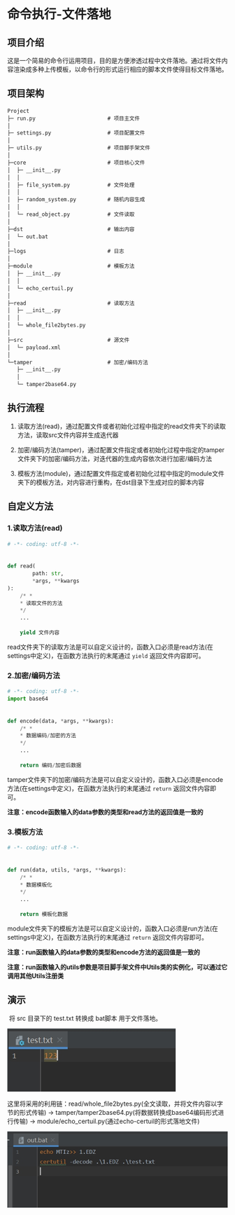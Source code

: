 # 命令执行-文件落地

## 项目介绍

​	这是一个简易的命令行运用项目，目的是方便渗透过程中文件落地。通过将文件内容渲染成多种上传模板，以命令行的形式运行相应的脚本文件使得目标文件落地。



## 项目架构

```cmd
Project
├─ run.py						# 项目主文件
│
├─ settings.py					# 项目配置文件
│	
├─ utils.py						# 项目脚手架文件
│
├─core							# 项目核心文件
│  ├─ __init__.py
│  │
│  ├─ file_system.py			# 文件处理
│  │
│  ├─ random_system.py			# 随机内容生成
│  │
│  └─ read_object.py			# 文件读取
│
├─dst							# 输出内容
│  └─ out.bat					
│
├─logs							# 日志
│
├─module						# 模板方法
│  ├─ __init__.py
│  │
│  └─ echo_certuil.py
│
├─read							# 读取方法
│  ├─ __init__.py
│  │
│  └─ whole_file2bytes.py
│
├─src							# 源文件
│  └─ payload.xml
│
└─tamper						# 加密/编码方法
   ├─ __init__.py
   │
   └─ tamper2base64.py
```



## 执行流程

1. 读取方法(read)，通过配置文件或者初始化过程中指定的read文件夹下的读取方法，读取src文件内容并生成迭代器

2. 加密/编码方法(tamper)，通过配置文件指定或者初始化过程中指定的tamper文件夹下的加密/编码方法，对迭代器的生成内容依次进行加密/编码方法

3. 模板方法(module)，通过配置文件指定或者初始化过程中指定的module文件夹下的模板方法，对内容进行重构，在dst目录下生成对应的脚本内容



## 自定义方法

### 1.读取方法(read)

```python
# -*- coding: utf-8 -*-


def read(
        path: str,
        *args, **kwargs
):
    /* *
    * 读取文件的方法
    */
    ... 
    
    yield 文件内容
```

​	read文件夹下的读取方法是可以自定义设计的，函数入口必须是read方法(在settings中定义)，在函数方法执行的末尾通过 `yield` 返回文件内容即可。



### 2.加密/编码方法

```python
# -*- coding: utf-8 -*-
import base64


def encode(data, *args, **kwargs):
    /* *
    * 数据编码/加密的方法
    */
    ... 
    
    return 编码/加密后数据
```

​	tamper文件夹下的加密/编码方法是可以自定义设计的，函数入口必须是encode方法(在settings中定义)，在函数方法执行的末尾通过 `return` 返回文件内容即可。



**注意：encode函数输入的data参数的类型和read方法的返回值是一致的**

### 3.模板方法

```python
# -*- coding: utf-8 -*-


def run(data, utils, *args, **kwargs):
    /* *
    * 数据模板化
    */
    ... 
    
    return 模板化数据
```

​	module文件夹下的模板方法是可以自定义设计的，函数入口必须是run方法(在settings中定义)，在函数方法执行的末尾通过 `return` 返回文件内容即可。



**注意：run函数输入的data参数的类型和encode方法的返回值是一致的**

**注意：run函数输入的utils参数是项目脚手架文件中Utils类的实例化，可以通过它调用其他Utils注册类**



##  演示

​	将 src 目录下的 test.txt 转换成 bat脚本 用于文件落地。

![](https://github.com/thedarknessdied/Command-Execution-File-Landing/blob/main/pic/1.png)

​	这里将采用的利用链：read/whole_file2bytes.py(全文读取，并将文件内容以字节的形式传输) -> tamper/tamper2base64.py(将数据转换成base64编码形式进行传输) -> module/echo_certuil.py(通过echo-certuil的形式落地文件)

![](https://github.com/thedarknessdied/Command-Execution-File-Landing/blob/main/pic/2.png)